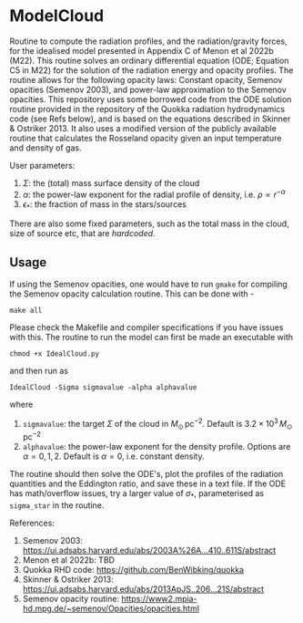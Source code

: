 # ModelCloud
Routine to compute the radiation profiles, and the radiation/gravity forces, for the idealised model presented in Appendix C of Menon et al 2022b (M22). This routine solves an ordinary differential equation (ODE; Equation C5 in M22) for the solution of the radiation energy and opacity profiles. 
The routine allows for the following opacity laws: Constant opacity, Semenov opacities (Semenov 2003), and power-law approximation to the Semenov opacities. 
This repository uses some borrowed code from the ODE solution routine provided in the repository of the Quokka radiation hydrodynamics code (see Refs below), and is based on the equations described in Skinner & Ostriker 2013.
It also uses a modified version of the publicly available routine that calculates the Rosseland opacity given an input temperature and density of gas.

User parameters:
1. $\Sigma$: the (total) mass surface density of the cloud
2. $\alpha$: the power-law exponent for the radial profile of density, i.e. $\rho \propto r^{-\alpha}$
3. $\epsilon_{*}$: the fraction of mass in the stars/sources

There are also some fixed parameters, such as the total mass in the cloud, size of source etc, that are _hardcoded_. 

## Usage
If using the Semenov opacities, one would have to run `gmake` for compiling the Semenov opacity calculation routine. This can be done with - 
```
make all
```
Please check the Makefile and compiler specifications if you have issues with this. The routine to run the model can first be made an executable with 
```
chmod +x IdealCloud.py
```
and then run as
```
IdealCloud -Sigma sigmavalue -alpha alphavalue
```
where
1. `sigmavalue`: the target $\Sigma$ of the cloud in $M_{\odot} \, \mathrm{pc}^{-2}$. Default is $3.2 \times 10^3 \, M_{\odot} \, \mathrm{pc}^{-2}$
2. `alphavalue`: the power-law exponent for the density profile. Options are $\alpha = 0,1,2$. Default is $\alpha=0$, i.e. constant density.

The routine should then solve the ODE's, plot the profiles of the radiation quantities and the Eddington ratio, and save these in a text file. If the ODE has math/overflow issues, try a larger value of $\sigma_*$, parameterised as `sigma_star` in the routine.

References:
1. Semenov 2003: https://ui.adsabs.harvard.edu/abs/2003A%26A...410..611S/abstract
2. Menon et al 2022b: TBD
3. Quokka RHD code: https://github.com/BenWibking/quokka
4. Skinner & Ostriker 2013: https://ui.adsabs.harvard.edu/abs/2013ApJS..206...21S/abstract
5. Semenov opacity routine: https://www2.mpia-hd.mpg.de/~semenov/Opacities/opacities.html

